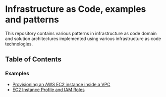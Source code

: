 # Infrastructure as Code, examples and patterns

This repository contains various patterns in infrastructure as code domain and solution architectures implemented using various infrastructure as code technologies.

## Table of Contents

### Examples

- [Provisioning an AWS EC2 instance inside a VPC](examples/aws/ec2-in-a-vpc/README.md)   
- [EC2 Instance Profile and IAM Roles](examples/aws/ec2-roles-and-instance-profiles/README.md)
